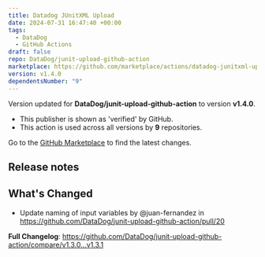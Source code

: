 ```yaml
---
title: Datadog JUnitXML Upload
date: 2024-07-31 16:47:40 +00:00
tags:
  - DataDog
  - GitHub Actions
draft: false
repo: DataDog/junit-upload-github-action
marketplace: https://github.com/marketplace/actions/datadog-junitxml-upload
version: v1.4.0
dependentsNumber: "9"
---
```



Version updated for **DataDog/junit-upload-github-action** to version **v1.4.0**.
- This publisher is shown as 'verified' by GitHub.
- This action is used across all versions by **9** repositories.

Go to the [GitHub Marketplace](https://github.com/marketplace/actions/datadog-junitxml-upload) to find the latest changes.

## Release notes

## What's Changed
* Update naming of input variables by @juan-fernandez in https://github.com/DataDog/junit-upload-github-action/pull/20


**Full Changelog**: https://github.com/DataDog/junit-upload-github-action/compare/v1.3.0...v1.3.1
